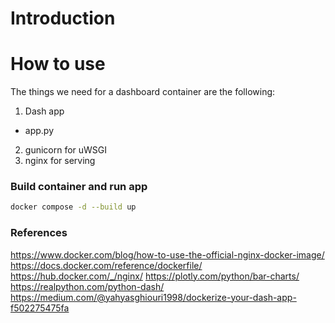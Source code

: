 # Introduction

# How to use
The things we need for a dashboard container are the following:
1. Dash app
- app.py
2. gunicorn for uWSGI
3. nginx for serving

### Build container and run app
```bash
docker compose -d --build up
```

### References
https://www.docker.com/blog/how-to-use-the-official-nginx-docker-image/
https://docs.docker.com/reference/dockerfile/
https://hub.docker.com/_/nginx/
https://plotly.com/python/bar-charts/
https://realpython.com/python-dash/
https://medium.com/@yahyasghiouri1998/dockerize-your-dash-app-f502275475fa
